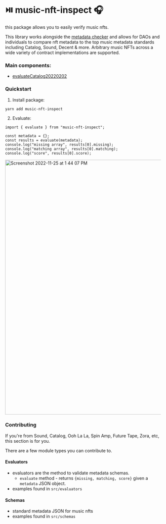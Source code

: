 # ⏯️ music-nft-inspect 🎧

this package allows you to easily verify music nfts.

This library works alongside the [metadata checker](https://hq.decent.xyz/) and allows for DAOs and individuals to compare nft metadata to the top music metadata standards including Catalog, Sound, Decent & more. Arbitrary music NFTs across a wide variety of contract implementations are supported.

### Main components:

- [evaluateCatalog20220202](https://gist.github.com/bretth18/df8358c840fa94946ec212f753e290dd)

### Quickstart

1. Install package:

```bash
yarn add music-nft-inspect
```

2. Evaluate:

```tsx
import { evaluate } from "music-nft-inspect";

const metadata = {};
const results = evaluate(metadata);
console.log("missing array", results[0].missing);
console.log("matching array", results[0].matching);
console.log("score", results[0].score);
```

<img width="823" alt="Screenshot 2022-11-25 at 1 44 07 PM" src="https://user-images.githubusercontent.com/23249402/204039135-6de03f1c-26a0-4fc9-9846-1a4d6c73d789.png">

### Contributing

If you're from Sound, Catalog, Ooh La La, Spin Amp, Future Tape, Zora, etc, this section is for you.

There are a few module types you can contribute to.

#### Evaluators

- evaluators are the method to validate metadata schemas.
  - `evaluate` method - returns `{missing, matching, score}` given a `metadata` JSON object.
- examples found in `src/evaluators`

#### Schemas

- standard metadata JSON for music nfts
- examples found in `src/schemas`
